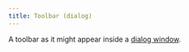 ```yaml
---
title: Toolbar (dialog)
---
```


A toolbar as it might appear inside a <a href="/development/docs/c-dialog.html">dialog window</a>.